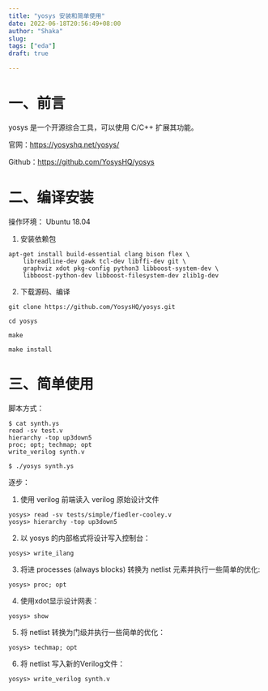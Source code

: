 ```yaml
---
title: "yosys 安装和简单使用"
date: 2022-06-18T20:56:49+08:00
author: "Shaka"
slug: 
tags: ["eda"]
draft: true

---
```


# 一、前言

yosys 是一个开源综合工具，可以使用 C/C++ 扩展其功能。

官网：<https://yosyshq.net/yosys/>

Github：<https://github.com/YosysHQ/yosys>

# 二、编译安装

操作环境： Ubuntu 18.04

1. 安装依赖包

```
apt-get install build-essential clang bison flex \
	libreadline-dev gawk tcl-dev libffi-dev git \
	graphviz xdot pkg-config python3 libboost-system-dev \
	libboost-python-dev libboost-filesystem-dev zlib1g-dev
```
2. 下载源码、编译

```
git clone https://github.com/YosysHQ/yosys.git

cd yosys

make 

make install
```

# 三、简单使用

脚本方式：

```
$ cat synth.ys
read -sv test.v
hierarchy -top up3down5
proc; opt; techmap; opt
write_verilog synth.v

$ ./yosys synth.ys
```

逐步：

1. 使用 verilog 前端读入 verilog 原始设计文件

```
yosys> read -sv tests/simple/fiedler-cooley.v
yosys> hierarchy -top up3down5
```

2. 以 yosys 的内部格式将设计写入控制台：

```
yosys> write_ilang
```

3. 将进  processes (always blocks) 转换为 netlist 元素并执行一些简单的优化:

```
yosys> proc; opt
```

4. 使用xdot显示设计网表：

```
yosys> show
```

5. 将 netlist 转换为门级并执行一些简单的优化：

```
yosys> techmap; opt
```

6. 将 netlist 写入新的Verilog文件：
```
yosys> write_verilog synth.v
```